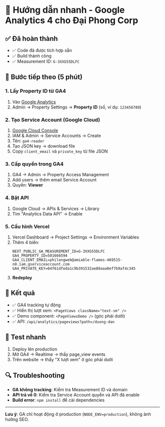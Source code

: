 # 🚀 Hướng dẫn nhanh - Google Analytics 4 cho Đại Phong Corp

## ✅ Đã hoàn thành

- ✅ Code đã được tích hợp sẵn
- ✅ Build thành công
- ✅ Measurement ID: `G-3XXG55DLFC`

## 🔧 Bước tiếp theo (5 phút)

### 1. Lấy Property ID từ GA4

1. Vào [Google Analytics](https://analytics.google.com)
2. Admin → Property Settings → **Property ID** (số, ví dụ: `123456789`)

### 2. Tạo Service Account (Google Cloud)

1. [Google Cloud Console](https://console.cloud.google.com)
2. IAM & Admin → Service Accounts → Create
3. Tên: `ga4-reader`
4. Tạo JSON key → download file
5. Copy `client_email` và `private_key` từ file JSON

### 3. Cấp quyền trong GA4

1. GA4 → Admin → Property Access Management
2. Add users → thêm email Service Account
3. Quyền: **Viewer**

### 4. Bật API

1. Google Cloud → APIs & Services → Library
2. Tìm "Analytics Data API" → Enable

### 5. Cấu hình Vercel

1. Vercel Dashboard → Project Settings → Environment Variables
2. Thêm 4 biến:
   ```
   NEXT_PUBLIC_GA_MEASUREMENT_ID=G-3XXG55DLFC
   GA4_PROPERTY_ID=501666594
   GA4_CLIENT_EMAIL=philongweb@amiable-flames-469515-n8.iam.gserviceaccount.com
   GA4_PRIVATE_KEY=04f61dfeda1c9b391532ae88aaa0ef7b9af4c345
   ```
3. **Redeploy**

## 🎯 Kết quả

- ✅ GA4 tracking tự động
- ✅ Hiển thị lượt xem: `<PageViews className="text-sm" />`
- ✅ Demo component: `<PageViewsDemo />` (góc phải dưới)
- ✅ API: `/api/analytics/pageviews?path=/duong-dan`

## 📱 Test nhanh

1. Deploy lên production
2. Mở GA4 → Realtime → thấy page_view events
3. Trên website → thấy "X lượt xem" ở góc phải dưới

## 🔍 Troubleshooting

- **GA không tracking**: Kiểm tra Measurement ID và domain
- **API trả về 0**: Kiểm tra Service Account quyền và API đã enable
- **Build error**: `npm install` để cài dependencies

---

**Lưu ý**: GA chỉ hoạt động ở production (`NODE_ENV=production`), không ảnh hưởng SEO.
